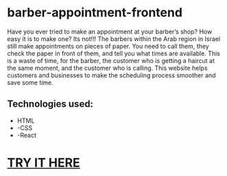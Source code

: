 # barber-appointment-frontend

<p>Have you ever tried to make an appointment at your barber’s shop? How easy it is to make one? Its not!!! The barbers within the Arab region in Israel still make appointments on pieces of paper. You need to call them, they check the paper in front of them, and tell you what times are available.
This is a waste of time, for the barber, the customer who is getting a haircut at the same moment,  and the customer who is calling.
This website helps customers and businesses to make the scheduling process smoother and save some time.
</p>

## Technologies used:
- HTML
- -CSS
- -React

<h1 text-align="center"><a href="https://cranky-babbage-f1c5b5.netlify.app/">TRY IT HERE</a></h1>
